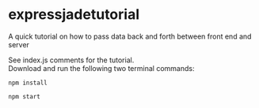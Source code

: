 # expressjadetutorial
A quick tutorial on how to pass data back and forth between front end and server

See index.js comments for the tutorial.  
Download and run the following two terminal commands:  
```
npm install
```
```
npm start
```
